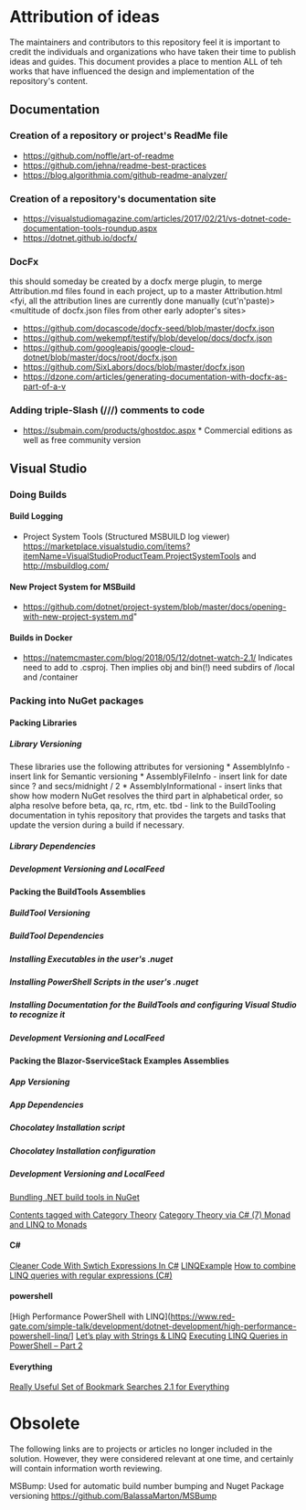 
# Attribution of ideas
The maintainers and contributors to this repository feel it is important to credit the individuals and organizations who have taken their time to publish ideas and guides. This document provides a place to mention ALL of teh works that have influenced the design and implementation of the repository's content.


## Documentation
### Creation of a repository or project's ReadMe file
  * https://github.com/noffle/art-of-readme
  * https://github.com/jehna/readme-best-practices
  * https://blog.algorithmia.com/github-readme-analyzer/
### Creation of a repository's documentation site
  * https://visualstudiomagazine.com/articles/2017/02/21/vs-dotnet-code-documentation-tools-roundup.aspx
  * https://dotnet.github.io/docfx/
### DocFx
<tbd> this should someday be created by a docfx merge plugin, to merge Attribution.md files found in each project, up to a master Attribution.html
<fyi, all the attribution lines are currently done manually (cut'n'paste)>
<multitude of docfx.json files from other early adopter's sites>
  * https://github.com/docascode/docfx-seed/blob/master/docfx.json
  * https://github.com/wekempf/testify/blob/develop/docs/docfx.json
  * https://github.com/googleapis/google-cloud-dotnet/blob/master/docs/root/docfx.json
  * https://github.com/SixLabors/docs/blob/master/docfx.json
  * https://dzone.com/articles/generating-documentation-with-docfx-as-part-of-a-v
### Adding triple-Slash \(///) comments to code
  * https://submain.com/products/ghostdoc.aspx * Commercial editions as well as free community version


## Visual Studio
###  Doing Builds
#### Build Logging
  * Project System Tools (Structured MSBUILD log viewer) https://marketplace.visualstudio.com/items?itemName=VisualStudioProductTeam.ProjectSystemTools and http://msbuildlog.com/
#### New Project System for MSBuild
  * https://github.com/dotnet/project-system/blob/master/docs/opening-with-new-project-system.md"

#### Builds in Docker
  * https://natemcmaster.com/blog/2018/05/12/dotnet-watch-2.1/ Indicates need to add to .csproj. Then implies obj and bin(!) need subdirs of /local and /container

### Packing into NuGet packages
#### Packing Libraries
##### Library Versioning
These libraries use the following attributes for versioning
    * AssemblyInfo - <tbd> insert link for Semantic versioning
    * AssemblyFileInfo - <tbd> insert link for date since ? and secs/midnight / 2
    * AssemblyInformational - <tbd> insert links that show how modern NuGet resolves the third part in alphabetical order, so alpha resolve before beta, qa, rc, rtm, etc. tbd - link to the BuildTooling documentation in tyhis repository that provides the targets and tasks that update the version during a build if necessary.
##### Library Dependencies
##### Development Versioning and LocalFeed

#### Packing the BuildTools Assemblies
##### BuildTool Versioning
##### BuildTool Dependencies
##### Installing Executables in the user's .nuget
##### Installing PowerShell Scripts in the user's .nuget
##### Installing Documentation for the BuildTools and configuring Visual Studio to recognize it
##### Development Versioning and LocalFeed

#### Packing the Blazor-SserviceStack Examples Assemblies
##### App Versioning
##### App Dependencies
##### Chocolatey Installation script
##### Chocolatey Installation configuration
##### Development Versioning and LocalFeed

[Bundling .NET build tools in NuGet](https://natemcmaster.com/blog/2017/11/11/build-tools-in-nuget/)

[Contents tagged with Category Theory](https://weblogs.asp.net/dixin/Tags/Category%20Theory)
[Category Theory via C# (7) Monad and LINQ to Monads](https://weblogs.asp.net/dixin/category-theory-via-csharp-7-monad-and-linq-to-monads)

#### C#

[Cleaner Code With Swtich Expressions In C#](https://www.conradakunga.com/blog/cleaner-code-with-swtich-expressions-in-c/)
[LINQExample](https://github.com/ssukhpinder/LINQExample)
[How to combine LINQ queries with regular expressions (C#)](https://docs.microsoft.com/en-us/dotnet/csharp/programming-guide/concepts/linq/how-to-combine-linq-queries-with-regular-expressions)

#### powershell

[High Performance PowerShell with LINQ](https://www.red-gate.com/simple-talk/development/dotnet-development/high-performance-powershell-linq/]
[Let’s play with Strings & LINQ](https://medium.com/c-sharp-progarmming/learn-linq-by-example-9c4221ffcdbf)
[Executing LINQ Queries in PowerShell – Part 2](https://powershell.org/2018/05/executing-linq-queries-in-powershell-part-2/)

#### Everything

[Really Useful Set of Bookmark Searches 2.1 for Everything](https://www.voidtools.com/forum/viewtopic.php?t=4239)

# Obsolete
The following links are to projects or articles no longer included in the solution. However, they were considered relevant at one time, and certainly will contain information worth reviewing.

MSBump: Used for automatic build number bumping and Nuget Package versioning https://github.com/BalassaMarton/MSBump
